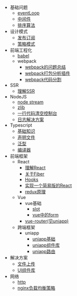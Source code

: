 * 基础问题
  * [eventLoop](basic/eventLoop.md)
  * [中间件](basic/compose.md)
  * [排序算法](basic/sort.md)
* 设计模式
  * [发布订阅](designFormat/eventhub.md)
  * [策略模式](designFormat/strategy.md)
* 前端工程化
  * [babel](3rdlib/babel/index.md)
  * webpack
    * [webpack的问题总结](3rdlib/webpack/summary.md)
    * [webpack打包分析插件](3rdlib/webpack/analyze.md)
    * [webpack代码分割](3rdlib/webpack/codeSplit.md)
* SSR
  * [理解SSR](ssr/ssr.md)
* NodeJS
  * [node stream](node/stream.md)
  * [zlib](node/zlib.md)
  * [一行代码清空控制台](node/clearConsole.md)
  * [日志解决方案](node/log.md)
* Typescript
  * [基础知识](typescript/basicKnowledge.md)
  * [声明文件](typescript/declaration.md)
  * [泛型](typescript/generic.md)
  * [编译器](typescript/tsCompiler.md)
* 前端框架
  * React
    * [理解React](3rdlib/react/general.md)
    * [关于Fiber](3rdlib/react/fiber.md)
    * [Hooks](3rdlib/react/hooks.md)
    * [实现一个简易版的React](3rdlib/react/buildYourOwnReact.md)
    * [redux原理](3rdlib/react/redux)
  * Vue 
    * vue基础
      * [slot](3rdlib/vue/slot.md)
      * [vue中的form](3rdlib/vue/form.md)
    * [vue-router(见uniapp)](multi-end/uniapp/router.md)
  * 跨端框架
    * uniapp
      * [uniapp基础](multi-end/uniapp/basic.md)
      * [uniapp组件库](multi-end/uniapp/component.md)
      * [uniapp路由](multi-end/uniapp/router.md) 
* 解决方案
  * [文件上传](solution/upload.md) 
  * [UI组件库](solution/uiLibrary.md)
* 网络
  * [http](net/http.md)
  * [nginx负载均衡策略](net/nginx.md)
  